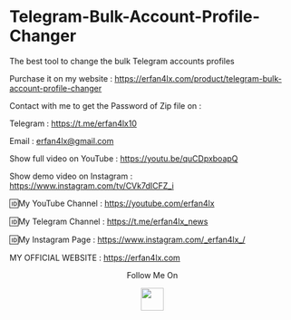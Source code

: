 # Telegram-Bulk-Account-Profile-Changer
The best tool to change the bulk Telegram accounts profiles

Purchase it on my website : https://erfan4lx.com/product/telegram-bulk-account-profile-changer

Contact with me to get the Password of Zip file on :

 Telegram : https://t.me/erfan4lx10
  
 Email : erfan4lx@gmail.com
 
Show full video on YouTube : https://youtu.be/quCDpxboapQ

Show demo video on Instagram : https://www.instagram.com/tv/CVk7dICFZ_i

🆔My YouTube Channel : https://youtube.com/erfan4lx

🆔My Telegram Channel : https://t.me/erfan4lx_news

🆔My Instagram Page : https://www.instagram.com/_erfan4lx_/

 MY OFFICIAL WEBSITE : https://erfan4lx.com

<p align="center">
  Follow Me On
</p>
<p align="center">
  <a href="https://www.youtube.com/c/erfan4lx?sub_confirmation=1">
    <img src="https://www.iconsdb.com/icons/preview/black/youtube-4-xxl.png" width="40" height="40">
  </a>
</p>

